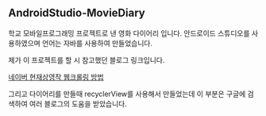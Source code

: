 ## AndroidStudio-MovieDiary
학교 모바일프로그래밍 프로젝트로 낸 영화 다이어리 입니다.
안드로이드 스튜디오를 사용하였으며 언어는 자바를 사용하여 만들었습니다.

제가 이 프로젝트를 할 시 참고했던 블로그 링크입니다.

[네이버 현재상영작 웹크롤링 방법]("https://m.blog.naver.com/cosmosjs/221294678259")

그리고 다이어리를 만들때 recyclerView를 사용해서 만들었는데 이 부분은 구글에 검색하여 여러 블로그의 도움을 받았습니다.

